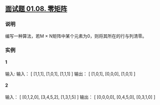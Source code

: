 ## [面试题 01.08. 零矩阵](https://leetcode-cn.com/problems/zero-matrix-lcci/)

### 说明
编写一种算法，若M × N矩阵中某个元素为0，则将其所在的行与列清零。

### 实例
#### 1
输入:
输入：
[
 [1,1,1],
 [1,0,1],
 [1,1,1]
]
输出：
[
 [1,0,1],
 [0,0,0],
 [1,0,1]
]

#### 2
输入：
[
 [0,1,2,0],
 [3,4,5,2],
 [1,3,1,5]
]
输出：
[
 [0,0,0,0],
 [0,4,5,0],
 [0,3,1,0]
]